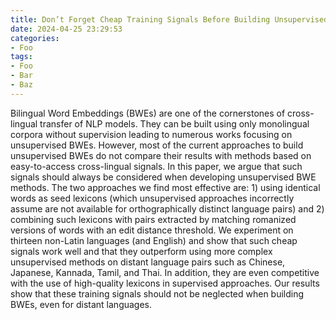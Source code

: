 ```yaml
---
title: Don’t Forget Cheap Training Signals Before Building Unsupervised Bilingual Word Embeddings
date: 2024-04-25 23:29:53
categories:
- Foo
tags:
- Foo
- Bar
- Baz
---
```

Bilingual Word Embeddings (BWEs) are one of the cornerstones of cross-lingual transfer of NLP models. They can be built
using only monolingual corpora without supervision leading to numerous works focusing on unsupervised BWEs. However,
most of the current approaches to build unsupervised BWEs do not compare their results with methods based on easy-to-access
cross-lingual signals. In this paper, we argue that such signals should always be considered when developing unsupervised
BWE methods. The two approaches we find most effective are: 1) using identical words as seed lexicons (which unsupervised
approaches incorrectly assume are not available for orthographically distinct language pairs) and 2) combining such lexicons
with pairs extracted by matching romanized versions of words with an edit distance threshold. We experiment on thirteen
non-Latin languages (and English) and show that such cheap signals work well and that they outperform using more complex
unsupervised methods on distant language pairs such as Chinese, Japanese, Kannada, Tamil, and Thai. In addition, they are even
competitive with the use of high-quality lexicons in supervised approaches. Our results show that these training signals should
not be neglected when building BWEs, even for distant languages.
